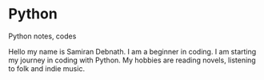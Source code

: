 # Python
Python notes, codes

Hello my name is Samiran Debnath.
I am a beginner in coding.
I am starting my journey in coding with Python.
My hobbies are reading novels, listening to folk and indie music.

